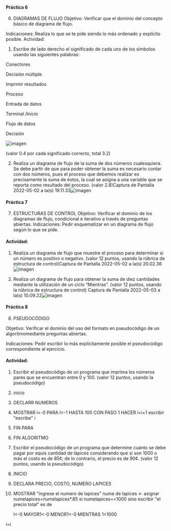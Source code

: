 #### Práctica 6
6. DIAGRAMAS DE FLUJO
Objetivo: Verificar que el dominio del concepto básico de diagrama de flujo.

Indicaciones: Realiza lo que se te pide siendo lo más ordenado y explícito posible.
Actividad:

  1. Escribe de lado derecho el significado de cada uno de los símbolos usando las
  siguientes palabras: 
  
  Conectores
  
  Decisión múltiple
  
  Imprimir resultados
  
  Proceso
  
  Entrada de datos
  
  Terminal /Inicio
  
  Flujo de datos
  
  Decisión
  
![imagen](https://user-images.githubusercontent.com/103079658/166008330-0a793bcc-4723-433b-a63b-ac5814e7ba99.png)

  
  (valor 0.4 por cada significado correcto, total 3.2)
  
   2. Realiza un diagrama de flujo de la suma de dos números cualesquiera. Se debe partir de que para poder obtener la suma es necesario contar con dos números, pues el
    proceso que debemos realizar es precisamente la suma de éstos, la cual se asigna a una variable que se reporta como resultado del proceso. (valor 2.8)Captura de Pantalla 2022-05-02 a la(s) 19.11.33![imagen](https://user-images.githubusercontent.com/103079658/166346411-a20db917-bf86-4a23-8525-5f019b5e334c.png)

    
    
 #### Práctica 7
7. ESTRUCTURAS DE CONTROL
Objetivo: Verificar el dominio de los diagramas de flujo, condicional e iterativo a través de preguntas abiertas.
Indicaciones: Pedir esquematizar en un diagrama de flujo según lo que se pide.
#### Actividad:
  1. Realiza un diagrama de flujo que muestre el proceso para determinar si un número es positivo o negativo. (valor 12 puntos, usando la rúbrica de estructura de control)Captura de Pantalla 2022-05-02 a la(s) 20.02.36![imagen](https://user-images.githubusercontent.com/103079658/166390685-d2b261a5-8c15-452d-9fec-197d5e462e85.png)

  2. Realiza un diagrama de flujo para obtener la suma de diez cantidades mediante la utilización de un ciclo “Mientras”. (valor 12 puntos, usando la rúbrica de estructura de
control)
Captura de Pantalla 2022-05-03 a la(s) 10.09.22![imagen](https://user-images.githubusercontent.com/103079658/166481237-e3a775d9-10c7-4459-9ff0-ad2f874fd794.png)

#### Práctica 8
8. PSEUDOCÓDIGO

Objetivo: Verificar el dominio del uso del formato en pseudocódigo de un algoritmomediante preguntas abiertas.

Indicaciones: Pedir escribir lo más explícitamente posible el pseudocódigo correspondiente al ejercicio.

#### Actividad:

  1. Escribir el pseudocódigo de un programa que imprima los números pares que se encuentran entre 0 y 100. (valor 12 puntos, usando la pseudocódigo)
  1. inicio
  2. DECLARR NUMEROS 
  3. MOSTRAR i<-0
      PARA I<-1 HASTA 100 CON PASO 1 HACER i=i+1
     escribir "escribe" i
  4.    FIN PARA
  5. FIN ALGORITMO



  9. Escribir el pseudocódigo de un programa que determine cuánto se debe pagar por equis cantidad de lápices considerando que si son 1000 o más el costo es de 85¢; de lo
contrario, el precio es de 90¢. (valor 12 puntos, usando la pseudocódigo)
1. INICIO
2. DECLARA PRECIO, COSTO, NUMERO LAPICES
3. MOSTRAR "ingrese el numero de lapices"
 nume de lapices <- asignar
 numelapices=numelapices*.85
 si numelapices=<1000
 sino
 escribir "el precio total" es de 
 
   I<-0
   MAYOR1<-0
   MENOR1<-0
 MIENTRAS 1<1000

 i=i
